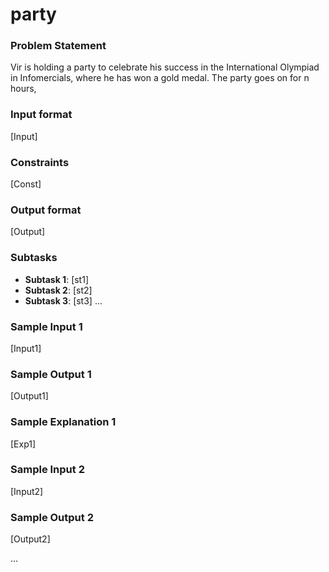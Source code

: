 # party

### Problem Statement
Vir is holding a party to celebrate his success in the International Olympiad in Infomercials, where he has won a gold medal. The party goes on for n hours, 

### Input format
[Input]

### Constraints
[Const]

### Output format
[Output]

### Subtasks
- **Subtask 1**: [st1]
- **Subtask 2**: [st2]
- **Subtask 3**: [st3]
...

### Sample Input 1
[Input1]

### Sample Output 1
[Output1]

### Sample Explanation 1
[Exp1]

### Sample Input 2
[Input2]

### Sample Output 2
[Output2]

...
